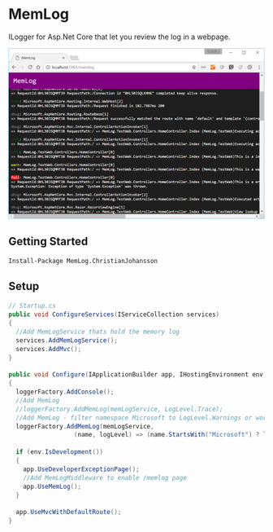 # MemLog
ILogger for Asp.Net Core that let you review the log in a webpage.

![screenshot](assets/MemLog2.png?raw=true)

## Getting Started
```
Install-Package MemLog.ChristianJohansson
```
## Setup
```cs
// Startup.cs
public void ConfigureServices(IServiceCollection services)
{
  //Add MemLogService thats hold the memory log
  services.AddMemLogService();
  services.AddMvc();
}

public void Configure(IApplicationBuilder app, IHostingEnvironment env, ILoggerFactory loggerFactory, IMemLogService memLogService)
{
  loggerFactory.AddConsole();
  //Add MemLog
  //loggerFactory.AddMemLog(memLogService, LogLevel.Trace);
  //Add MemLog - filter namespace Microsoft to LogLevel.Warnings or worse
  loggerFactory.AddMemLog(memLogService,
                  (name, logLevel) => (name.StartsWith("Microsoft") ? logLevel >= LogLevel.Warning : logLevel >= LogLevel.Trace));
 
  if (env.IsDevelopment())
  {
    app.UseDeveloperExceptionPage();
    //Add MemLogMiddleware to enable /memlog page
    app.UseMemLog();
  }

  app.UseMvcWithDefaultRoute();
}
```

